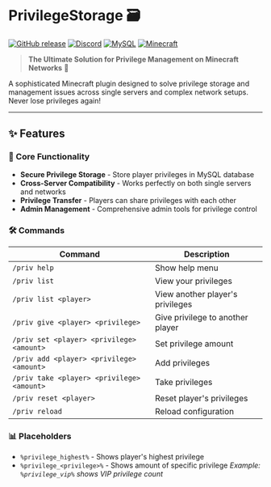 # PrivilegeStorage 🗃️

[![GitHub release](https://img.shields.io/github/v/release/borichdev/PrivilegeStorage?style=for-the-badge)](https://github.com/borichdev/PrivilegeStorage/releases)
[![Discord](https://img.shields.io/discord/your-server-id?color=7289DA&label=Discord&logo=discord&style=for-the-badge)](https://discord.gg/PWp3Et5U)
[![MySQL](https://img.shields.io/badge/MySQL-Supported-orange?style=for-the-badge&logo=mysql)](https://mysql.com)
[![Minecraft](https://img.shields.io/badge/Minecraft-1.21-green?style=for-the-badge&logo=minecraft)](https://minecraft.net)

> **The Ultimate Solution for Privilege Management on Minecraft Networks** 🌟

A sophisticated Minecraft plugin designed to solve privilege storage and management issues across single servers and complex network setups. Never lose privileges again!

---

## ✨ Features

### 🎯 Core Functionality
- **Secure Privilege Storage** - Store player privileges in MySQL database
- **Cross-Server Compatibility** - Works perfectly on both single servers and networks
- **Privilege Transfer** - Players can share privileges with each other
- **Admin Management** - Comprehensive admin tools for privilege control

### 🛠️ Commands
| Command | Description |
|---------|-------------|
| `/priv help` | Show help menu |
| `/priv list` | View your privileges |
| `/priv list <player>` | View another player's privileges |
| `/priv give <player> <privilege>` | Give privilege to another player |
| `/priv set <player> <privilege> <amount>` | Set privilege amount |
| `/priv add <player> <privilege> <amount>` | Add privileges |
| `/priv take <player> <privilege> <amount>` | Take privileges |
| `/priv reset <player>` | Reset player's privileges |
| `/priv reload` | Reload configuration |

### 📊 Placeholders
- `%privilege_highest%` - Shows player's highest privilege
- `%privilege_<privilege>%` - Shows amount of specific privilege
  *Example: `%privilege_vip%` shows VIP privilege count*
